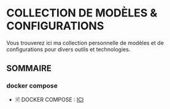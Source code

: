 # COLLECTION DE MODÈLES & CONFIGURATIONS
Vous trouverez ici ma collection personnelle de modèles et de configurations pour divers outils et technologies.

## SOMMAIRE

### docker compose
- 🖹 DOCKER COMPOSE : [ICI](https://github.com/allfab/boilerplates/tree/main/docker-compose)